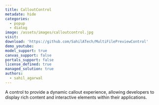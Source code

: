 ```yaml
---
title: CalloutControl
metadate: hide
categories:
  - popup
  - dialog
image: /assets/images/calloutcontrol.jpg
visit: 
download: 'https://github.com/SahilATech/MultiFilePreviewControl'
demo_youtube: 
model_support: true
canvas_support: false
portals_support: false
license_defined: true
managed_solution: true
authors:
  - sahil_agarwal
---
```

A control to provide a dynamic callout experience, allowing developers to display rich content and interactive elements within their applications.
